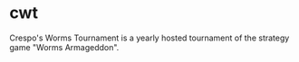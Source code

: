 cwt
===

Crespo's Worms Tournament is a yearly hosted tournament of the strategy game "Worms Armageddon".